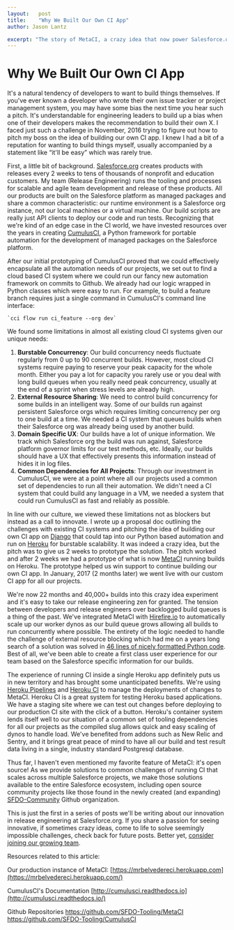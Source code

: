 ```yaml
---
layout:   post
title:    "Why We Built Our Own CI App"
author: Jason Lantz

excerpt: "The story of MetaCI, a crazy idea that now power Salesforce.org's Product Delivery team's daily work"
---
```


# Why We Built Our Own CI App

It's a natural tendency of developers to want to build things themselves.  If you've ever known a developer who wrote their own issue tracker or project management system, you may have some bias the next time you hear such a pitch.  It's understandable for engineering leaders to build up a bias when one of their developers makes the recommendation to build their own X.  I faced just such a challenge in November, 2016 trying to figure out how to pitch my boss on the idea of building our own CI app.  I knew I had a bit of a reputation for wanting to build things myself, usually accompanied by a statement like “it'll be easy” which was rarely true.

First, a little bit of background.  [Salesforce.org](http://salesforce.org/) creates products with releases every 2 weeks to tens of thousands of nonprofit and education customers.  My team (Release Engineering) runs the tooling and processes for scalable and agile team development and release of these products.  All our products are built on the Salesforce platform as managed packages and share a common characteristic: our runtime environment is a Salesforce org instance, not our local machines or a virtual machine.  Our build scripts are really just API clients to deploy our code and run tests.  Recognizing that we're kind of an edge case in the CI world, we have invested resources over the years in creating [CumulusCI](https://github.com/SFDO-Tooling/CumulusCI), a Python framework for portable automation for the development of managed packages on the Salesforce platform.

After our initial prototyping of CumulusCI proved that we could effectively encapsulate all the automation needs of our projects, we set out to find a cloud based CI system where we could run our fancy new automation framework on commits to Github.  We already had our logic wrapped in Python classes which were easy to run.  For example, to build a feature branch requires just a single command in CumulusCI's command line interface:

```
`cci flow run ci_feature --org dev`
```

We found some limitations in almost all existing cloud CI systems given our unique needs:

1. **Burstable Concurrency**: Our build concurrency needs fluctuate regularly from 0 up to 90 concurrent builds.  However, most cloud CI systems require paying to reserve your peak capacity for the whole month.  Either you pay a lot for capacity you rarely use or you deal with long build queues when you really need peak concurrency, usually at the end of a sprint when stress levels are already high.
2. **External Resource Sharing**: We need to control build concurrency for some builds in an intelligent way. Some of our builds run against persistent Salesforce orgs which requires limiting concurrency per org to one build at a time.  We needed a CI system that queues builds when their Salesforce org was already being used by another build.
3. **Domain Specific UX**: Our builds have a lot of unique information.  We track which Salesforce org the build was run against, Salesforce platform governor limits for our test methods, etc.  Ideally, our builds should have a UX that effectively presents this information instead of hides it in log files.
4. **Common Dependencies for All Projects**: Through our investment in CumulusCI, we were at a point where all our projects used a common set of dependencies to run all their automation.  We didn't need a CI system that could build any language in a VM, we needed a system that could run CumulusCI as fast and reliably as possible.

In line with our culture, we viewed these limitations not as blockers but instead as a call to innovate.  I wrote up a proposal doc outlining the challenges with existing CI systems and pitching the idea of building our own CI app on [Django](https://www.djangoproject.com/) that could tap into our Python based automation and run on [Heroku](https://heroku.com/) for burstable scalability.  It was indeed a crazy idea, but the pitch was to give us 2 weeks to prototype the solution.  The pitch worked and after 2 weeks we had a prototype of what is now [MetaCI](https://github.com/SFDO-Tooling/MetaCI) running builds on Heroku.  The prototype helped us win support to continue building our own CI app.  In January, 2017 (2 months later) we went live with our custom CI app for all our projects.

We're now 22 months and 40,000+ builds into this crazy idea experiment and it's easy to take our release engineering zen for granted.  The tension between developers and release engineers over backlogged build queues is a thing of the past.  We've integrated MetaCI with [Hirefire.io](http://hirefire.io/) to automatically scale up our worker dynos as our build queue grows allowing all builds to run concurrently where possible.  The entirety of the logic needed to handle the challenge of external resource blocking which had me on a years long search of a solution was solved in [46 lines of nicely formatted Python code](https://github.com/SFDO-Tooling/MetaCI/blob/master/metaci/build/tasks.py#L81-L127).  Best of all, we've been able to create a first class user experience for our team based on the Salesforce specific information for our builds.

The experience of running CI inside a single Heroku app definitely puts us in new territory and has brought some unanticipated benefits.  We're using [Heroku Pipelines](https://devcenter.heroku.com/articles/pipelines) and [Heroku CI](https://devcenter.heroku.com/articles/heroku-ci) to manage the deployments of changes to MetaCI.  Heroku CI is a great system for testing Heroku based applications.  We have a staging site where we can test out changes before deploying to our production CI site with the click of a button.  Heroku's container system lends itself well to our situation of a common set of tooling dependencies for all our projects as the compiled slug allows quick and easy scaling of dynos to handle load.  We've benefited from addons such as New Relic and Sentry, and it brings great peace of mind to have all our build and test result data living in a single, industry standard Postgresql database.

Thus far, I haven't even mentioned my favorite feature of MetaCI: it's open source!  As we provide solutions to common challenges of running CI that scales across multiple Salesforce projects, we make those solutions available to the entire Salesforce ecosystem, including open source community projects like those found in the newly created (and expanding) [SFDO-Community](https://github.com/SFDO-Community) Github organization.

This is just the first in a series of posts we'll be writing about our innovation in release engineering at Salesforce.org.  If you share a passion for seeing innovative, if sometimes crazy ideas, come to life to solve seemingly impossible challenges, check back for future posts.  Better yet, [consider joining our growing team](https://salesforce.wd1.myworkdayjobs.com/en-US/External_Career_Site/job/California---Remote/Performance-Engineer---Salesforceorg_JR20212-1).

Resources related to this article:

Our production instance of MetaCI:
[https://mrbelvedereci.herokuapp.com](https://mrbelvedereci.herokuapp.com/)

CumulusCI's Documentation
[http://cumulusci.readthedocs.io](http://cumulusci.readthedocs.io/)

Github Repositories
https://github.com/SFDO-Tooling/MetaCI
https://github.com/SFDO-Tooling/CumulusCI
